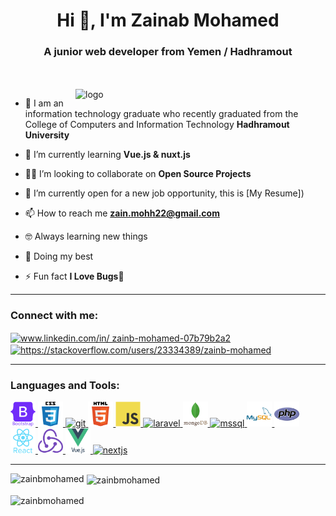 <h1 align="center">Hi 👋, I'm Zainab Mohamed</h1>
<h3 align="center">A junior web developer from Yemen / Hadhramout</h3>
<br></br>
<!-- ![Coding Girl][(https://github.com/ZainbMohammed/ZainbMohammed/blob/main/assets/coding-girl.png](https://github.com/ZainbMohammed/ZainbMohammed/blob/main/DALL%C2%B7E%202024-12-14%2023.57.24%20-%20A%20mysterious%20illustration%20of%20a%20young%20woman%20with%20short%20curly%20shoulder-length%20hair%2C%20sitting%20at%20a%20desk%20and%20viewed%20from%20behind.%20The%20setting%20is%20dark-themed.webp)) -->

<img align="right" alt="logo" width="400" src="https://user-images.githubusercontent.com/63050133/156676671-d5b2e362-97d4-4404-9447-dd71ddfea82f.gif">

- 🏫 I am an information technology graduate who recently graduated from the College of Computers and Information Technology **Hadhramout University**

- 🌱 I’m currently learning **Vue.js & nuxt.js**

- 👨‍💻 I’m looking to collaborate on **Open Source Projects**

- 🤔 I’m currently open for a new job opportunity, this is [My Resume])

- 📫 How to reach me **zain.mohh22@gmail.com**

- 🤓 Always learning new things

- 🐼 Doing my best

- ⚡ Fun fact **I Love Bugs🐞**

---

<h3 align="left">Connect with me:</h3>
<p align="left">
<a href="https://linkedin.com/in/www.linkedin.com/in/zainb-mohamed-07b79b2a2" target="blank"><img align="center" src="https://raw.githubusercontent.com/rahuldkjain/github-profile-readme-generator/master/src/images/icons/Social/linked-in-alt.svg" alt="www.linkedin.com/in/ zainb-mohamed-07b79b2a2" height="30" width="40" /></a>
<a href="https://stackoverflow.com/users/https://stackoverflow.com/users/23334389/zainb-mohamed" target="blank"><img align="center" src="https://raw.githubusercontent.com/rahuldkjain/github-profile-readme-generator/master/src/images/icons/Social/stack-overflow.svg" alt="https://stackoverflow.com/users/23334389/zainb-mohamed" height="30" width="40" /></a>
</p>

---

<h3 align="left">Languages and Tools:</h3>
<p align="left">
  <a href="https://getbootstrap.com" target="_blank" rel="noreferrer"> 
    <img src="https://raw.githubusercontent.com/devicons/devicon/master/icons/bootstrap/bootstrap-plain-wordmark.svg" alt="bootstrap" width="40" height="40"/> 
  </a> 
  <a href="https://www.w3schools.com/css/" target="_blank" rel="noreferrer"> 
    <img src="https://raw.githubusercontent.com/devicons/devicon/master/icons/css3/css3-original-wordmark.svg" alt="css3" width="40" height="40"/> 
  </a> 
  <a href="https://git-scm.com/" target="_blank" rel="noreferrer"> 
    <img src="https://www.vectorlogo.zone/logos/git-scm/git-scm-icon.svg" alt="git" width="40" height="40"/> 
  </a> 
  <a href="https://www.w3.org/html/" target="_blank" rel="noreferrer"> 
    <img src="https://raw.githubusercontent.com/devicons/devicon/master/icons/html5/html5-original-wordmark.svg" alt="html5" width="40" height="40"/> 
  </a> 
  <a href="https://developer.mozilla.org/en-US/docs/Web/JavaScript" target="_blank" rel="noreferrer"> 
    <img src="https://raw.githubusercontent.com/devicons/devicon/master/icons/javascript/javascript-original.svg" alt="javascript" width="40" height="40"/> 
  </a> 
  <a href="https://laravel.com/" target="_blank" rel="noreferrer"> 
    <img src="https://cdn.worldvectorlogo.com/logos/laravel-2.svg" alt="laravel" width="40" height="40"/> 
  </a>
  <a href="https://www.mongodb.com/" target="_blank" rel="noreferrer"> 
    <img src="https://raw.githubusercontent.com/devicons/devicon/master/icons/mongodb/mongodb-original-wordmark.svg" alt="mongodb" width="40" height="40"/> 
  </a> 
  <a href="https://www.microsoft.com/en-us/sql-server" target="_blank" rel="noreferrer"> 
    <img src="https://www.svgrepo.com/show/303229/microsoft-sql-server-logo.svg" alt="mssql" width="40" height="40"/> 
  </a> 
  <a href="https://www.mysql.com/" target="_blank" rel="noreferrer"> 
    <img src="https://raw.githubusercontent.com/devicons/devicon/master/icons/mysql/mysql-original-wordmark.svg" alt="mysql" width="40" height="40"/> 
  </a> 
  <a href="https://www.php.net" target="_blank" rel="noreferrer"> 
    <img src="https://raw.githubusercontent.com/devicons/devicon/master/icons/php/php-original.svg" alt="php" width="40" height="40"/> 
  </a> 
  <a href="https://reactjs.org/" target="_blank" rel="noreferrer"> 
    <img src="https://raw.githubusercontent.com/devicons/devicon/master/icons/react/react-original-wordmark.svg" alt="react" width="40" height="40"/> 
  </a> 
  <a href="https://redux.js.org" target="_blank" rel="noreferrer"> 
    <img src="https://raw.githubusercontent.com/devicons/devicon/master/icons/redux/redux-original.svg" alt="redux" width="40" height="40"/> 
  </a> 
  <a href="https://vuejs.org/" target="_blank" rel="noreferrer"> 
    <img src="https://raw.githubusercontent.com/devicons/devicon/master/icons/vuejs/vuejs-original-wordmark.svg" alt="vuejs" width="40" height="40"/> 
  </a>
  <a href="https://nextjs.org/" target="_blank" rel="noreferrer"> 
    <img src="https://cdn.worldvectorlogo.com/logos/nextjs-2.svg" alt="nextjs" width="40" height="40"/> 
  </a>
</p>

---

<p><img align="left" src="https://github-readme-stats.vercel.app/api/top-langs?username=zainbmohamed&show_icons=true&locale=en&layout=compact" alt="zainbmohamed" /></p>

<p>&nbsp;<img align="center" src="https://github-readme-stats.vercel.app/api?username=zainbmohamed&show_icons=true&locale=en" alt="zainbmohamed" /></p>

<p><img align="center" src="https://github-readme-streak-stats.herokuapp.com/?user=zainbmohamed&" alt="zainbmohamed" /></p>
